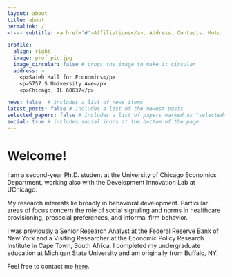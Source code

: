 ```yaml
---
layout: about
title: about
permalink: /
<!--- subtitle: <a href='#'>Affiliations</a>. Address. Contacts. Moto. Etc. --->

profile:
  align: right
  image: prof_pic.jpg
  image_circular: false # crops the image to make it circular
  address: >
    <p>Saieh Hall for Economics</p>
    <p>5757 S University Ave</p>
    <p>Chicago, IL 60637</p>

news: false  # includes a list of news items
latest_posts: false # includes a list of the newest posts
selected_papers: false # includes a list of papers marked as "selected={true}"
social: true # includes social icons at the bottom of the page
---
```


# Welcome!
I am a second-year Ph.D. student at the University of Chicago Economics Department, working also with the Development Innovation Lab at UChicago. 

My research interests lie broadly in behavioral development. Particular areas of focus concern the role of social signaling and norms in healthcare provisioning, prosocial preferences, and informal firm behavior. 

I was previously a Senior Research Analyst at the Federal Reserve Bank of New York and a Visiting Researcher at the Economic Policy Research Institute in Cape Town, South Africa. I completed my undergraduate education at Michigan State University and am originally from Buffalo, NY. 

Feel free to contact me [here](mailto:kuloszewski@uchicago.edu).

<!--- Write your biography here. Tell the world about yourself. Link to your favorite [subreddit](http://reddit.com). You can put a picture in, too. The code is already in, just name your picture `prof_pic.jpg` and put it in the `img/` folder. " --->

<!---  "Put your address / P.O. box / other info right below your picture. You can also disable any these elements by editing `profile` property of the YAML header of your `_pages/about.md`. Edit `_bibliography/papers.bib` and Jekyll will render your [publications page](/al-folio/publications/) automatically. --->

<!---  " "Link to your social media connections, too. This theme is set up to use [Font Awesome icons](http://fortawesome.github.io/Font-Awesome/) and [Academicons](https://jpswalsh.github.io/academicons/), like the ones below. Add your Facebook, Twitter, LinkedIn, Google Scholar, or just disable all of them. " --->
